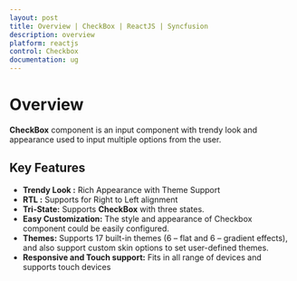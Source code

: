 ```yaml
---
layout: post
title: Overview | CheckBox | ReactJS | Syncfusion
description: overview
platform: reactjs
control: Checkbox
documentation: ug
---
```


# Overview

**CheckBox** component is an input component with trendy look and appearance used to input multiple options from the user.

## Key Features

* **Trendy Look :** Rich Appearance with Theme Support
* **RTL :** Supports for Right to Left alignment
* **Tri-State:** Supports **CheckBox** with three states.
* **Easy Customization:** The style and appearance of Checkbox component could be easily configured.
* **Themes:** Supports 17 built-in themes (6 – flat and 6 – gradient effects), and also support custom skin options to set user-defined themes.
* **Responsive and Touch support:** Fits in all range of devices and supports touch devices
  



